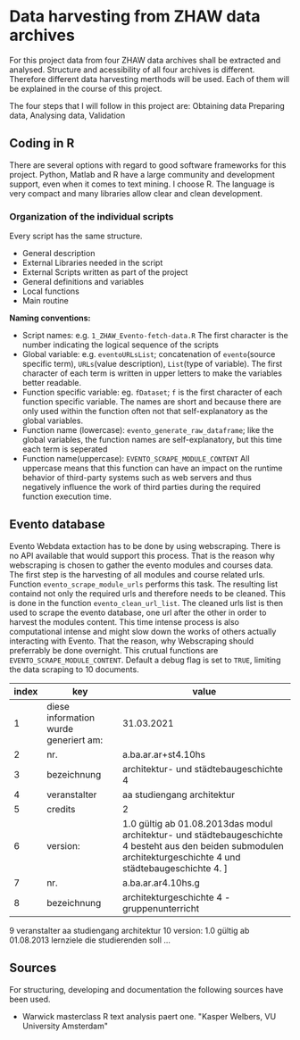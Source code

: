 # Data harvesting from ZHAW data archives
For this project data from four ZHAW data archives shall be extracted and analysed.
Structure and acessibility of all four archives is different. Therefore different data harvesting merthods will be used. Each of them will be explained
in the course of this project.

The four steps that I will follow in this project are: Obtaining data Preparing data, Analysing data, Validation

## Coding in R
There are several options with regard to good software frameworks for this project. Python, Matlab and R have a large community and development support, even when it comes to text mining. I choose R. The language is very compact and many libraries allow clear and clean development.

### Organization of the individual scripts
Every script has the same structure.
- General description 
- External Libraries needed in the script
- External Scripts written as part of the project
- General definitions and variables
- Local functions
- Main routine

**Naming conventions:** 
- Script names: e.g. `1_ZHAW_Evento-fetch-data.R` The first character is the number indicating the logical sequence of the scripts
- Global variable: e.g. `eventoURLsList`; concatenation of `evento`(source specific term), `URLs`(value description), `List`(type of variable). The first character of each term is written in upper letters to make the variables better readable.  
- Function specific variable: eg. `fDataset`; `f` is the first character of each function specific variable. The names are short and because there are only used within the function often not that self-explanatory as the global variables.
- Function name (lowercase): `evento_generate_raw_dataframe`; like the global variables, the function names are self-explanatory, but this time each term is seperated
- Function name(uppercase): `EVENTO_SCRAPE_MODULE_CONTENT` All uppercase means that this function can have an impact on the runtime behavior of third-party systems such as web servers and thus negatively influence the work of third parties during the required function execution time.

## Evento database
Evento Webdata extaction has to be done by using webscraping. There is no API available that would support this process. That is the reason why webscraping is chosen to gather the evento modules and courses data.  
The first step is the harvesting of all modules and course related urls. Function `evento_scrape_module_urls` performs this task. The resulting list containd not only the required urls and therefore needs to be cleaned. This is done in the function `evento_clean_url_list`. The cleaned urls list is then used to scrape the evento database, one url after the other in order to harvest the modules content. This time intense process is also computational intense and might slow down the works of others actually interacting with Evento. That the reason, why Webscraping should preferrably be done overnight. This crutual functions are `EVENTO_SCRAPE_MODULE_CONTENT`. Default a debug flag is set to `TRUE`, limiting the data scraping to 10 documents. 

| index| key | value |
|------|-----|-------|
| 1 | diese information wurde generiert am: | 31.03.2021 |
| 2 | nr. | a.ba.ar.ar+st4.10hs| 
| 3 | bezeichnung | architektur- und städtebaugeschichte 4|
| 4 | veranstalter | aa studiengang architektur |
| 5 | credits | 2 |
| 6 | version: | 1.0 gültig ab 01.08.2013das modul architektur- und städtebaugeschichte 4 besteht aus den beiden submodulen architekturgeschichte 4 und städtebaugeschichte 4. ]
| 7 | nr. | a.ba.ar.ar4.10hs.g |
| 8 | bezeichnung | architekturgeschichte 4 - gruppenunterricht |
9
veranstalter
aa studiengang architektur
10
version:
1.0 gültig ab 01.08.2013 lernziele die studierenden soll
...

## Sources

For structuring, developing and documentation the following sources have been used. 
- Warwick masterclass R text analysis paert one. "Kasper Welbers, VU University Amsterdam"
